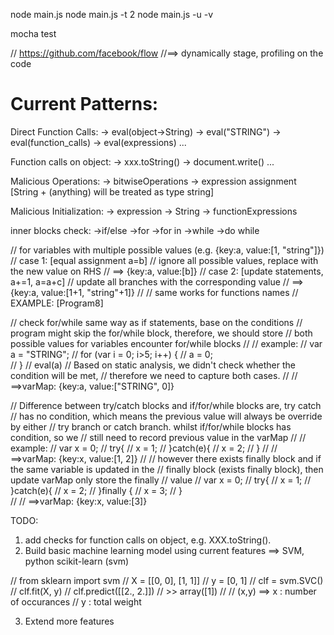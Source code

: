 node main.js
node main.js -t 2
node main.js -u -v

<!-- unit test command for JSDetector -->
mocha test

// https://github.com/facebook/flow
//==> dynamically stage, profiling on the code


Current Patterns:
================================================================
Direct Function Calls:
	-> eval(object->String)
	-> eval("STRING")
	-> eval(function_calls)
	-> eval(expressions)
	...

Function calls on object:
	-> xxx.toString()
	-> document.write()
	...

Malicious Operations:
	-> bitwiseOperations
	-> expression assignment
	[String + (anything) will be treated as type string]

Malicious Initialization:
	-> expression
	-> String
	-> functionExpressions


inner blocks check:
	->if/else
	->for
	->for in
	->while
	->do while


<!-- change varMap store all possible values when encounter if branches -->
// for variables with multiple possible values (e.g. {key:a, value:[1, "string"]})
// case 1:  [equal assignment a=b]
// 		 ignore all possible values, replace with the new value on RHS
//		 ==> {key:a, value:[b]}
// case 2:  [update statements, a+=1, a=a+c]
//		 update all branches with the corresponding value
//		 ==> {key:a, value:[1+1, "string"+1]}
//
// same works for functions names
// EXAMPLE: [Program8]

<!-- change varMap store all possible values when encounter for/while blocks -->
// check for/while same way as if statements, base on the conditions
// program might skip the for/while block, therefore, we should store
// both possible values for variables encounter for/while blocks
//
// example:
//		   	var a = "STRING";
// 		   	for (var i = 0; i>5; i++) {
//				a = 0;	
//			}
//			eval(a)
// Based on static analysis, we didn't check whether the condition will be met,
// therefore we need to capture both cases.
//
// ==>varMap: {key:a, value:["STRING", 0]}

<!-- try catch finally blocks -->
// Difference between try/catch blocks and if/for/while blocks are, try catch
// has no condition, which means the previous value will always be override by either
// try branch or catch branch. whilst if/for/while blocks has condition, so we 
// still need to record previous value in the varMap
//
// example:
//			var x = 0;
//			try{
//				x = 1;
//			}catch(e){
//				x = 2;
//			}
//
// ==>varMap: {key:x, value:[1, 2]}
//
// however there exists finally block and if the same variable is updated in the 
// finally block (exists finally block), then update varMap only store the finally 
// value
//			var x = 0;
//			try{
//				x = 1;
//			}catch(e){
//				x = 2;
//			}finally {
//              x = 3;
//        	}   
// 
// ==>varMap: {key:x, value:[3]}



TODO:

1) add checks for function calls on object, e.g. XXX.toString().
2) Build basic machine learning model using current features
	==> SVM, python scikit-learn (svm)

//	from sklearn import svm
//	X = [[0, 0], [1, 1]]
//	y = [0, 1]
//	clf = svm.SVC()
//	clf.fit(X, y)
//	clf.predict([[2., 2.]])
//	>> array([1])
//
//   (x,y) ==> x : number of occurances
//		   y : total weight

3) Extend more features






